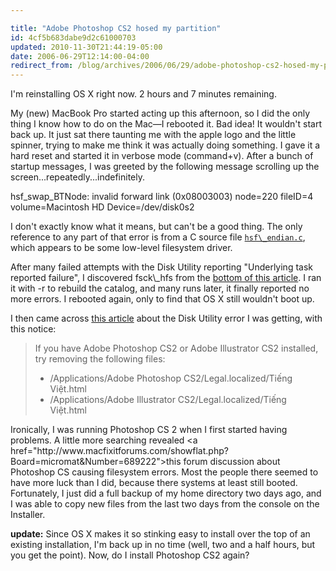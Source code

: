 ```yaml
---

title: "Adobe Photoshop CS2 hosed my partition"
id: 4cf5b683dabe9d2c61000703
updated: 2010-11-30T21:44:19-05:00
date: 2006-06-29T12:14:00-04:00
redirect_from: /blog/archives/2006/06/29/adobe-photoshop-cs2-hosed-my-partition/
---
```


<p>
I'm reinstalling OS X right now. 2 hours and 7 minutes remaining.

</p>
<p>
My (new) MacBook Pro started acting up this afternoon, so I did the only thing I know how to do on the Mac—I rebooted it. Bad idea! It wouldn't start back up. It just sat there taunting me with the apple logo and the little spinner, trying to make me think it was actually doing something. I gave it a hard reset and started it in verbose mode (command+v). After a bunch of startup messages, I was greeted by the following message scrolling up the screen...repeatedly...indefinitely.

</p>
    hsf_swap_BTNode: invalid forward link (0x08003003)
    node=220 fileID=4 volume=Macintosh HD Device=/dev/disk0s2

<p>
I don't exactly know what it means, but can't be a good thing. The only reference to any part of that error is from a C source file <a href="http://darwinsource.opendarwin.org/Current/diskdev_cmds-332.11.1/fsck_hfs.tproj/dfalib/hfs_endian.c"><code>hsf\_endian.c</code></a>, which appears to be some low-level filesystem driver.

</p>
<p>
After many failed attempts with the Disk Utility reporting "Underlying task reported failure", I discovered fsck\_hfs from the <a href="http://docs.info.apple.com/article.html?artnum=106214">bottom of this article</a>. I ran it with -r to rebuild the catalog, and many runs later, it finally reported no more errors. I rebooted again, only to find that OS X still wouldn't boot up.

</p>
<p>
I then came across <a href="http://docs.info.apple.com/article.html?artnum=302411">this article</a> about the Disk Utility error I was getting, with this notice:

</p>
<blockquote>
If you have Adobe Photoshop CS2 or Adobe Illustrator CS2 installed, try removing the following files:

<ul>
<li>
/Applications/Adobe Photoshop CS2/Legal.localized/Tiếng Việt.html

</li>
<li>
/Applications/Adobe Illustrator CS2/Legal.localized/Tiếng Việt.html

</li>
</ul>
</blockquote>
<p>
Ironically, I was running Photoshop CS 2 when I first started having problems. A little more searching revealed &lt;a href="http://www.macfixitforums.com/showflat.php?Board=micromat&Number=689222"&gt;this forum discussion about Photoshop CS causing filesystem errors</a>. Most the people there seemed to have more luck than I did, because there systems at least still booted. Fortunately, I just did a full backup of my home directory two days ago, and I was able to copy new files from the last two days from the console on the Installer.

</p>
<p>
<b>update:</b> Since OS X makes it so stinking easy to install over the top of an existing installation, I'm back up in no time (well, two and a half hours, but you get the point). Now, do I install Photoshop CS2 again?

</p>
